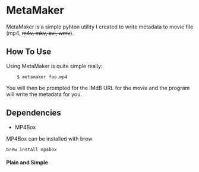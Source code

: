 # MetaMaker
MetaMaker is a simple pyhton utility I created to write metadata to movie file (mp4, ~~m4v, mkv, avi, wmv~~).

## How To Use
Using MetaMaker is quite simple really:

		$ metamaker foo.mp4

You will then be prompted for the IMdB URL for the movie and the program will write the metadata for you.

## Dependencies
* MP4Box

MP4Box can be installed with brew

	brew install mp4box

#### Plain and Simple
